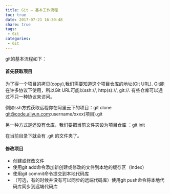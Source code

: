 ```yaml
---
title: Git – 基本工作流程
toc: true
date: 2017-07-21 16:30:48
share: true
tags:
 - Git
categories:
 - Git
---
```



git的基本流程如下：

#### 首先获取项目

为了得一个项目的拷贝(copy),我们需要知道这个项目仓库的地址(Git URL). Git能在许多协议下使用，所以Git URL可能以ssh://, http(s)://, git://. 有些仓库可以通过不只一种协议来访问。


例如ssh方式获取远程你在阿里云下的项目：git clone git@code.aliyun.com:username/xxxx(项目).git

另一种方式是还没有仓库，我们要把当前文件夹设为项目仓库 ：git init  

在当前目录下就会有 .git 的文件夹了。

#### 修改项目

- 创建或修改文件
- 使用git add命令添加新创建或修改的文件到本地的缓存区（Index）
- 使用git commit命令提交到本地代码库
- （可选，有的时候并没有可以同步的远端代码库）使用git push命令将本地代码库同步到远端代码库
